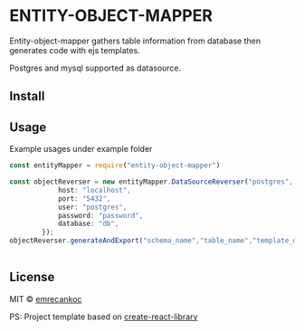 
# ENTITY-OBJECT-MAPPER

Entity-object-mapper gathers table information from database then generates code with ejs templates. 

Postgres and mysql supported as datasource.

## Install



## Usage

Example usages under example folder

```ts
const entityMapper = require("entity-object-mapper")

const objectReverser = new entityMapper.DataSourceReverser("postgres", {
            host: "localhost",
            port: "5432",
            user: "postgres",
            password: "password",
            database: "db",
        });
objectReverser.generateAndExport("schema_name","table_name","template_directory","template_name", "package_name","output_dir");
            
```

## License

MIT © [emrecankoc](https://github.com/emrecankoc)

PS: Project template based on [create-react-library](https://github.com/transitive-bullshit/create-react-library)